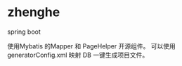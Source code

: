 # zhenghe
spring boot

使用Mybatis 的Mapper 和 PageHelper 开源组件。
可以使用 generatorConfig.xml 映射 DB 一键生成项目文件。
